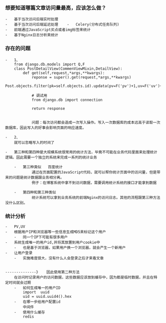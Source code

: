 ###     想要知道哪篇文章访问量最高，应该怎么做？
    -   基于当次访问后端实时处理
    -   基于当次访问后端延迟处理    -   Celery(分布式任务队列)
    -   前端通过JavaScript买点或者img标签来统计
    -   基于Nginx日志分析来统计
    
    
###     存在的问题
    -   1、
        from django.db.models import Q,F
        class PostDetailView(CommenViewMixin,DetailView):
            def get(self,request,*args,**kwargs):
                reponse = super().get(request,*args,**kwargs)
                Post.objects.filter(pk=self.objects.id).updata(pv=F('pv')+1,uv=F('uv')+1)
                
                # 调试用
                from django.db import connection
                
                return response
                
                
                问题：每次访问都会造成一次写入操作。写入一次数据库的成本远高于读取一次数据库，因此写入的好事会影响页面的响应速度。
                
    -   2、
        就可以忽略写入的时间了
    
    -   第三种和第四种是大规模系统很常用的统计方法，毕竟不可能在业务代码里面来处理统计逻辑。因此需要一个独立的系统来完成一系列的统计业务
        
        -   第三种类似   百度统计
                通过在页面配置的JavaScript代码，就可以帮你统计页面中的访问量，但是带来的问题是统计数据跟业务相分离。
                例子：在博客系统中拿不到访问数据，需要调用统计系统的接口才能拿到数据
        
        -   第四种和第三种类似
                统计系统可以拿到业务系统的前端Nginx的访问日志。其他的流程跟第三种方法没什么区别。
                
                
###     统计分析
    -   PV,UV
    -   根据用户IP和浏览器等一些信息生成MD5来标记这个用户
        -   同一个IP下可能有很多用户
    -   系统生成唯一的用户id,并将其放置到用户cookie中                
        -   也是基于浏览器，如果用户换一个浏览器，就会产生一个新用户
    -   让用户登录
        -   实施难度很大，没有什么人会登录之后才来看文章
        
        
    --------------》   因此使用第二种方法
        在访问时记录用户的访问数据，这些数据应该放到缓存中，因为都是临时数据，并且在特定时间就会过期
        -   如何生成唯一的用户ID
            import  uuid
            uid = uuid.uuid4().hex
        -   在哪一步给用户配置id
            中间件
        -   使用什么缓存
            redis
        
        
        
        
        
                
                        